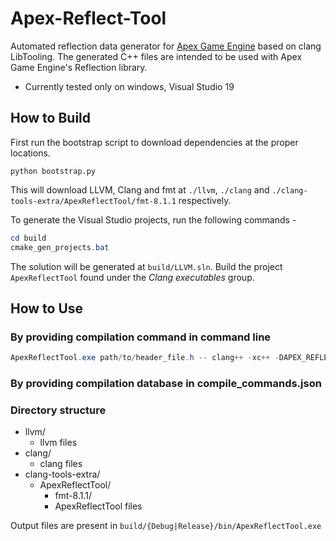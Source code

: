 # Apex-Reflect-Tool

Automated reflection data generator for [Apex Game Engine](https://github.com/xdevapps/ApexGameEngine) based on clang LibTooling.
The generated C++ files are intended to be used with Apex Game Engine's Reflection library.

* Currently tested only on windows, Visual Studio 19

## How to Build

First run the bootstrap script to download dependencies at the proper locations.
```
python bootstrap.py
```
This will download LLVM, Clang and fmt at `./llvm`, `./clang` and `./clang-tools-extra/ApexReflectTool/fmt-8.1.1` respectively.

To generate the Visual Studio projects, run the following commands -
```powershell
cd build
cmake_gen_projects.bat
```

The solution will be generated at `build/LLVM.sln`.
Build the project `ApexReflectTool` found under the *Clang executables* group.

## How to Use

### By providing compilation command in command line
```powershell
ApexReflectTool.exe path/to/header_file.h -- clang++ -xc++ -DAPEX_REFLECT_TOOL -Ipath/to/Reflect.h -c
```

### By providing compilation database in compile_commands.json


### Directory structure

- llvm/
  - llvm files
- clang/
  - clang files
- clang-tools-extra/
  - ApexReflectTool/
    - fmt-8.1.1/
    - ApexReflectTool files

Output files are present in `build/{Debug|Release}/bin/ApexReflectTool.exe`
